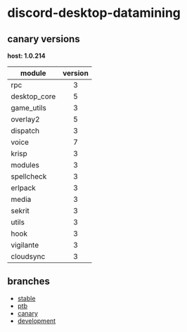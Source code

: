 # discord-desktop-datamining

## canary versions

**host: 1.0.214**

| module | version |
| ------ | :-----: |
| rpc | 3 |
| desktop_core | 5 |
| game_utils | 3 |
| overlay2 | 5 |
| dispatch | 3 |
| voice | 7 |
| krisp | 3 |
| modules | 3 |
| spellcheck | 3 |
| erlpack | 3 |
| media | 3 |
| sekrit | 3 |
| utils | 3 |
| hook | 3 |
| vigilante | 3 |
| cloudsync | 3 |

## branches

- [stable](https://github.com/OpenAsar/discord-desktop-datamining/tree/stable)
- [ptb](https://github.com/OpenAsar/discord-desktop-datamining/tree/ptb)
- [canary](https://github.com/OpenAsar/discord-desktop-datamining/tree/canary)
- [development](https://github.com/OpenAsar/discord-desktop-datamining/tree/development)
